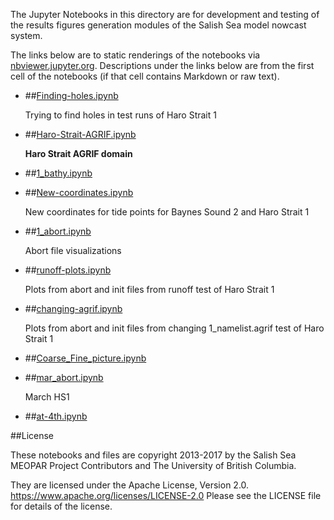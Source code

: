The Jupyter Notebooks in this directory are for development and testing of
the results figures generation modules of the Salish Sea model nowcast system.

The links below are to static renderings of the notebooks via
[nbviewer.jupyter.org](https://nbviewer.jupyter.org/).
Descriptions under the links below are from the first cell of the notebooks
(if that cell contains Markdown or raw text).

* ##[Finding-holes.ipynb](https://nbviewer.jupyter.org/urls/bitbucket.org/salishsea/analysis-vicky/raw/tip/notebooks/Finding-holes.ipynb)  
    
    Trying to find holes in test runs of Haro Strait 1  

* ##[Haro-Strait-AGRIF.ipynb](https://nbviewer.jupyter.org/urls/bitbucket.org/salishsea/analysis-vicky/raw/tip/notebooks/Haro-Strait-AGRIF.ipynb)  
    
    **Haro Strait AGRIF domain**  

* ##[1_bathy.ipynb](https://nbviewer.jupyter.org/urls/bitbucket.org/salishsea/analysis-vicky/raw/tip/notebooks/1_bathy.ipynb)  
    
* ##[New-coordinates.ipynb](https://nbviewer.jupyter.org/urls/bitbucket.org/salishsea/analysis-vicky/raw/tip/notebooks/New-coordinates.ipynb)  
    
    New coordinates for tide points for Baynes Sound 2 and Haro Strait 1  

* ##[1_abort.ipynb](https://nbviewer.jupyter.org/urls/bitbucket.org/salishsea/analysis-vicky/raw/tip/notebooks/1_abort.ipynb)  
    
    Abort file visualizations  

* ##[runoff-plots.ipynb](https://nbviewer.jupyter.org/urls/bitbucket.org/salishsea/analysis-vicky/raw/tip/notebooks/runoff-plots.ipynb)  
    
    Plots from abort and init files from runoff test of Haro Strait 1  

* ##[changing-agrif.ipynb](https://nbviewer.jupyter.org/urls/bitbucket.org/salishsea/analysis-vicky/raw/tip/notebooks/changing-agrif.ipynb)  
    
    Plots from abort and init files from changing 1_namelist.agrif test of Haro Strait 1  

* ##[Coarse_Fine_picture.ipynb](https://nbviewer.jupyter.org/urls/bitbucket.org/salishsea/analysis-vicky/raw/tip/notebooks/Coarse_Fine_picture.ipynb)  
    
* ##[mar_abort.ipynb](https://nbviewer.jupyter.org/urls/bitbucket.org/salishsea/analysis-vicky/raw/tip/notebooks/mar_abort.ipynb)  
    
    March HS1  

* ##[at-4th.ipynb](https://nbviewer.jupyter.org/urls/bitbucket.org/salishsea/analysis-vicky/raw/tip/notebooks/at-4th.ipynb)  
    

##License

These notebooks and files are copyright 2013-2017
by the Salish Sea MEOPAR Project Contributors
and The University of British Columbia.

They are licensed under the Apache License, Version 2.0.
https://www.apache.org/licenses/LICENSE-2.0
Please see the LICENSE file for details of the license.
